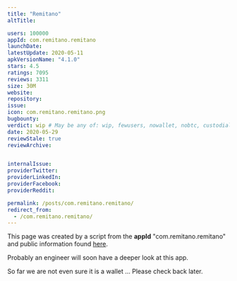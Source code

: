 ```yaml
---
title: "Remitano"
altTitle: 

users: 100000
appId: com.remitano.remitano
launchDate: 
latestUpdate: 2020-05-11
apkVersionName: "4.1.0"
stars: 4.5
ratings: 7095
reviews: 3311
size: 30M
website: 
repository: 
issue: 
icon: com.remitano.remitano.png
bugbounty: 
verdict: wip # May be any of: wip, fewusers, nowallet, nobtc, custodial, nosource, nonverifiable, verifiable, bounty, defunct
date: 2020-05-29
reviewStale: true
reviewArchive:


internalIssue: 
providerTwitter: 
providerLinkedIn: 
providerFacebook: 
providerReddit: 

permalink: /posts/com.remitano.remitano/
redirect_from:
  - /com.remitano.remitano/
---
```



This page was created by a script from the **appId** "com.remitano.remitano" and public
information found
[here](https://play.google.com/store/apps/details?id=com.remitano.remitano).

Probably an engineer will soon have a deeper look at this app.

So far we are not even sure it is a wallet ... Please check back later.
